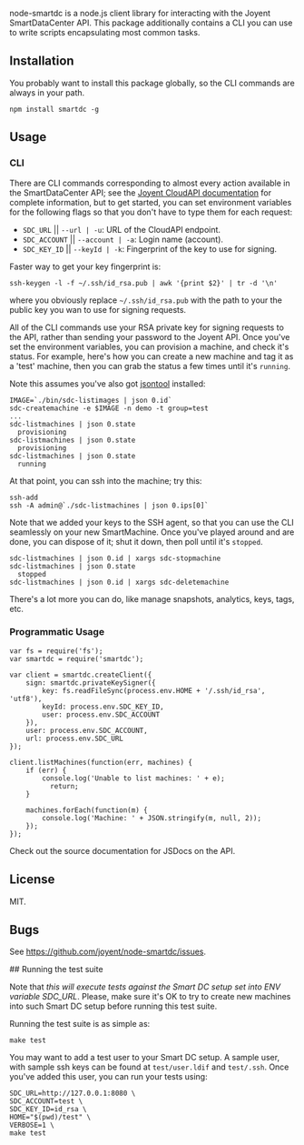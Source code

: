 node-smartdc is a node.js client library for interacting with the Joyent
SmartDataCenter API.  This package additionally contains a CLI you can use
to write scripts encapsulating most common tasks.

## Installation

You probably want to install this package globally, so the CLI commands are
always in your path.

    npm install smartdc -g

## Usage

### CLI

There are CLI commands corresponding to almost every action available in the
SmartDataCenter API; see the
[Joyent CloudAPI documentation](http://apidocs.joyent.com/sdcapidoc/cloudapi/) for
complete information, but to get started, you can set environment variables for
the following flags so that you don't have to type them for each request:

* `SDC_URL` || `--url | -u`: URL of the CloudAPI endpoint.
* `SDC_ACCOUNT` || `--account | -a`: Login name (account).
* `SDC_KEY_ID` || `--keyId | -k`: Fingerprint of the key to use for signing.

Faster way to get your key fingerprint is:

    ssh-keygen -l -f ~/.ssh/id_rsa.pub | awk '{print $2}' | tr -d '\n'

where you obviously replace `~/.ssh/id_rsa.pub` with the path to your the
public key you wan to use for signing requests.

All of the CLI commands use your RSA private key for signing requests to the API,
rather than sending your password to the Joyent API.  Once you've set the environment
variables, you can provision a machine, and check it's status.  For example,
here's how you can create a new machine and tag it as a 'test' machine, then
you can grab the status a few times until it's `running`.

Note this assumes you've also got [jsontool](https://github.com/trentm/json)
installed:

    IMAGE=`./bin/sdc-listimages | json 0.id`
    sdc-createmachine -e $IMAGE -n demo -t group=test
    ...
    sdc-listmachines | json 0.state
      provisioning
    sdc-listmachines | json 0.state
      provisioning
    sdc-listmachines | json 0.state
      running

At that point, you can ssh into the machine; try this:

    ssh-add
    ssh -A admin@`./sdc-listmachines | json 0.ips[0]`

Note that we added your keys to the SSH agent, so that you can use the CLI
seamlessly on your new SmartMachine. Once you've played around and are done,
you can dispose of it; shut it down, then poll until it's `stopped`.

    sdc-listmachines | json 0.id | xargs sdc-stopmachine
    sdc-listmachines | json 0.state
      stopped
    sdc-listmachines | json 0.id | xargs sdc-deletemachine

There's a lot more you can do, like manage snapshots, analytics, keys, tags,
etc.

### Programmatic Usage

    var fs = require('fs');
    var smartdc = require('smartdc');

    var client = smartdc.createClient({
        sign: smartdc.privateKeySigner({
            key: fs.readFileSync(process.env.HOME + '/.ssh/id_rsa', 'utf8'),
            keyId: process.env.SDC_KEY_ID,
            user: process.env.SDC_ACCOUNT
        }),
        user: process.env.SDC_ACCOUNT,
        url: process.env.SDC_URL
    });

    client.listMachines(function(err, machines) {
        if (err) {
            console.log('Unable to list machines: ' + e);
	          return;
        }

        machines.forEach(function(m) {
            console.log('Machine: ' + JSON.stringify(m, null, 2));
        });
    });

Check out the source documentation for JSDocs on the API.

## License

MIT.

## Bugs

See <https://github.com/joyent/node-smartdc/issues>.

## Running the test suite

Note that *this will execute tests against the Smart DC setup set into
ENV variable SDC_URL*. Please, make sure it's OK to try to create new
machines into such Smart DC setup before running this test suite.

Running the test suite is as simple as:

    make test

You may want to add a test user to your Smart DC setup. A sample user, with
sample ssh keys can be found at `test/user.ldif` and `test/.ssh`. Once you've
added this user, you can run your tests using:

    SDC_URL=http://127.0.0.1:8080 \
    SDC_ACCOUNT=test \
    SDC_KEY_ID=id_rsa \
    HOME="$(pwd)/test" \
    VERBOSE=1 \
    make test
